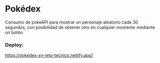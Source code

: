 # Pokédex
Consumo de pokeAPI para mostrar un personaje aleatorio cada 30 segundos, con posibilidad de obtener otro en cualquier momento mediante un botón 

### Deploy:
https://pokedex-xy-reto-tecnico.netlify.app/
